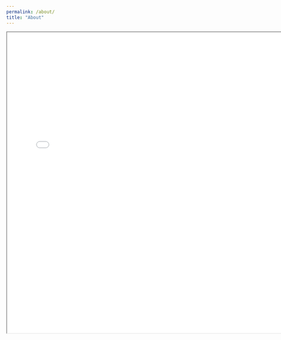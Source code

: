 ```yaml
---
permalink: /about/
title: "About"
---
```


<html>
<head>
<meta charset="UTF-8">
<title>pdf_viewer</title>
</head>
<body>
    <iframe width="150%" height="800" src="/assets/images/SampleResume.pdf"></iframe>
</body>
</html>
